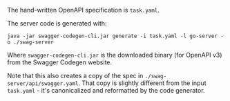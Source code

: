 The hand-written OpenAPI specification is `task.yaml`.

The server code is generated with:

    java -jar swagger-codegen-cli.jar generate -i task.yaml -l go-server -o ./swag-server

Where `swagger-codegen-cli.jar` is the downloaded binary (for OpenAPI v3) from
the Swagger Codegen website.

Note that this also creates a copy of the spec in
`./swag-server/api/swagger.yaml`. That copy is slightly different from the
input `task.yaml` - it's canonicalized and reformatted by the code generator.

